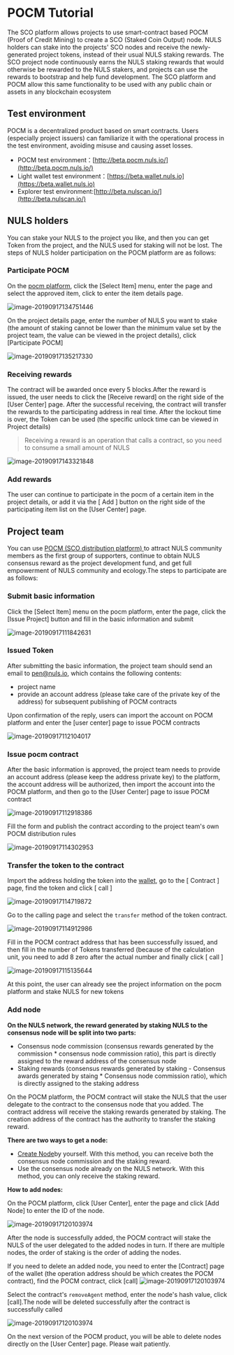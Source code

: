 # POCM Tutorial

The SCO platform allows projects to use smart-contract based POCM (Proof of Credit Mining) to create a SCO (Staked Coin Output) node. NULS holders can stake into the projects' SCO nodes and receive the newly-generated project tokens, instead of their usual NULS staking rewards. The SCO project node continuously earns the NULS staking rewards that would otherwise be rewarded to the NULS stakers, and projects can use the rewards to bootstrap and help fund development. The SCO platform and POCM allow this same functionality to be used with any public chain or assets in any blockchain ecosystem

## Test environment
POCM is a decentralized product based on smart contracts. Users (especially project issuers) can familiarize it with the operational process in the test environment, avoiding misuse and causing asset losses.

- POCM test environment：[http://beta.pocm.nuls.io/](http://beta.pocm.nuls.io/)
- Light wallet test environment：[https://beta.wallet.nuls.io](https://beta.wallet.nuls.io)
- Explorer test environment:[http://beta.nulscan.io/](http://beta.nulscan.io/)

## NULS holders

You can stake your NULS to the project you like, and then you can get Token from the project, and the NULS used for staking will not be lost. The steps of NULS holder participation on the POCM platform are as follows:

### Participate POCM

On the [pocm platform](https://pocm.nuls.io/), click the [Select Item] menu, enter the page and select the approved item, click to enter the item details page.

![image-20190917134751446](./g_pocm/user1.png)

On the project details page, enter the number of NULS you want to stake (the amount of staking cannot be lower than the minimum value set by the project team, the value can be viewed in the project details), click [Participate POCM]

![image-20190917135217330](./g_pocm/user2.png)

### Receiving rewards

The contract will be awarded once every 5 blocks.After the reward is issued, the user needs to click the [Receive reward] on the right side of the [User Center] page. After the successful receiving, the contract will transfer the rewards to the participating address in real time. After the lockout time is over, the Token can be used (the specific unlock time can be viewed in Project details)

> Receiving a reward is an operation that calls a contract, so you need to consume a small amount of NULS

![image-20190917143321848](./g_pocm/user3.png)

### Add rewards

The user can continue to participate in the pocm of a certain item in the project details, or add it via the [ Add ] button on the right side of the participating item list on the [User Center] page.

## Project team

You can use [POCM (SCO distribution platform) ](https://pocm.nuls.io/) to attract NULS community members as the first group of supporters, continue to obtain NULS consensus reward as the project development fund, and get full empowerment of NULS community and ecology.The steps to participate are as follows:

### Submit basic information

Click the [Select Item] menu on the pocm platform, enter the page, click the [Issue Project] button and fill in the basic information and submit

![image-20190917111842631](./g_pocm/project1.png)

### Issued Token

After submitting the basic information, the project team should send an email to pen@nuls.io, which contains the following contents:
- project name
- provide an account address (please take care of the private key of the address) for subsequent publishing of POCM contracts

Upon confirmation of the reply, users can import the account on POCM platform and enter the [user center] page to issue POCM contracts

![image-20190917112104017](./g_pocm/project2.png)

### Issue pocm contract

After the basic information is approved, the project team needs to provide an account address (please keep the address private key) to the platform, the account address will be authorized, then import the account into the POCM platform, and then go to the [User Center] page to issue POCM contract

![image-20190917112918386](./g_pocm/project3.png)

Fill the form and publish the contract according to the project team's own POCM distribution rules

![image-20190917114302953](./g_pocm/project4.png)

### Transfer the token to the contract

 Import the address holding the token into the [wallet](https://wallet.nuls.io/), go to the [ Contract ] page, find the token and click [ call ]

![image-20190917114719872](./g_pocm/project5.png)

Go to the calling page and select the `transfer` method of the token contract.

![image-20190917114912986](./g_pocm/project6.png)

Fill in the POCM contract address that has been successfully issued, and then fill in the number of Tokens transferred (because of the calculation unit, you need to add 8 zero after the actual number  and finally click [ call ]

![image-20190917115135644](./g_pocm/project7.png)

At this point, the user can already see the project information on the pocm platform and stake NULS for new tokens

### Add node

**On the NULS network, the reward generated by staking NULS to the consensus node will be split into two parts:**
- Consensus node commission (consensus rewards generated by the commission * consensus node commission ratio), this part is directly assigned to the reward address of the consensus node
- Staking rewards (consensus rewards generated by staking - Consensus awards generated by staing * Consensus node commission ratio), which is directly assigned to the staking address

On the POCM platform, the POCM contract will stake the NULS that the user delegate to the contract to the consensus node that you added. The contract address will receive the staking rewards generated by staking. The creation address of the contract has the authority to transfer the staking reward.

**There are two ways to get a node:**
-  [Create Node](https://docs.nuls.io/zh/Guide/g_pocm.html)by yourself. With this method, you can receive both the consensus node commission and the staking reward.
- Use the consensus node already on the NULS network. With this method, you can only receive the staking reward.

**How to add nodes:**

On the POCM platform, click [User Center], enter the page and click [Add Node] to enter the ID of the node.

![image-20190917120103974](./g_pocm/project8.png)

After the node is successfully added, the POCM contract will stake the NULS of the user delegated to the added nodes in turn. If there are multiple nodes, the order of staking is the order of adding the nodes.

If you need to delete an added node, you need to enter the [Contract] page of the wallet (the operation address should be which creates the POCM contract), find the POCM contract, click [call]
![image-20190917120103974](./g_pocm/project9.png)

Select the contract's `removeAgent` method, enter the node's hash value, click [call].The node will be deleted successfully after the contract is successfully called

![image-20190917120103974](./g_pocm/project10.png)

On the next version of the POCM product, you will be able to delete nodes directly on the [User Center] page. Please wait patiently.
